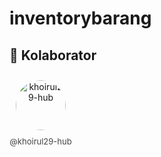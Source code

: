 # inventorybarang

<h2>👥 Kolaborator</h2>

<div align="left">
  <a href="https://github.com/khoirul29-hub" target="_blank" style="text-decoration: none; display: inline-block; text-align: center;">
    <img src="https://github.com/khoirul29-hub.png" width="80" height="80"
         style="border-radius: 50%; margin: 10px; transition: transform 0.3s;"
         onmouseover="this.style.transform='scale(1.2)'"
         onmouseout="this.style.transform='scale(1)'"
         alt="khoirul29-hub"/>
    <br/><span style="font-size: 13px; color: #444;">@khoirul29-hub</span>
  </a>

  <!-- Tambahkan kolaborator lain di bawah ini -->
</div>
